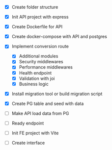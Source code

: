 - [x] Create folder structure

- [x] Init API project with express
- [x] Create Dockerfile for API
- [x] Create docker-compose with API and postgres
- [x] Implement conversion route
  - [x] Additional modules
  - [x] Security middlewares
  - [x] Performance middlewares
  - [x] Health endpoint
  - [x] Validation with joi
  - [x] Business logic

- [x] Install migration tool or build migration script
- [x] Create PG table and seed with data
- [ ] Make API load data from PG
- [ ] Ready endpoint

- [ ] Init FE project with Vite
- [ ] Create interface

